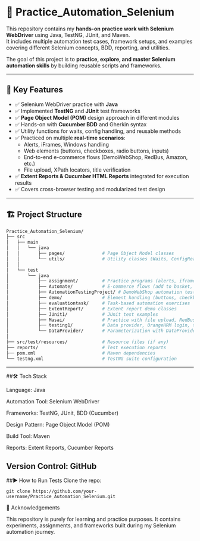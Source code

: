 # 🚀 Practice_Automation_Selenium

This repository contains my **hands-on practice work with Selenium WebDriver** using Java, TestNG, JUnit, and Maven.  
It includes multiple automation test cases, framework setups, and examples covering different Selenium concepts, BDD, reporting, and utilities.  

The goal of this project is to **practice, explore, and master Selenium automation skills** by building reusable scripts and frameworks.

---

## 📌 Key Features
- ✅ Selenium WebDriver practice with **Java**
- ✅ Implemented **TestNG** and **JUnit** test frameworks
- ✅ **Page Object Model (POM)** design approach in different modules
- ✅ Hands-on with **Cucumber BDD** and Gherkin syntax
- ✅ Utility functions for waits, config handling, and reusable methods
- ✅ Practiced on multiple **real-time scenarios**:
  - Alerts, iFrames, Windows handling
  - Web elements (buttons, checkboxes, radio buttons, inputs)
  - End-to-end e-commerce flows (DemoWebShop, RedBus, Amazon, etc.)
  - File upload, XPath locators, title verification
- ✅ **Extent Reports & Cucumber HTML Reports** integrated for execution results
- ✅ Covers cross-browser testing and modularized test design

---

## 🏗️ Project Structure

```bash
Practice_Automation_Selenium/
├── src
│   ├── main
│   │   └── java
│   │       ├── pages/              # Page Object Model classes
│   │       └── utils/              # Utility classes (Waits, ConfigReader, etc.)
│   │
│   └── test
│       └── java
│           ├── assignment/         # Practice programs (alerts, iframe, scroll, login, etc.)
│           ├── Automate/           # E-commerce flows (add to basket, login, window handling)
│           ├── AutomationTestingProject/ # DemoWebShop automation tests
│           ├── demo/               # Element handling (buttons, checkboxes, edit box, etc.)
│           ├── evaluationtask/     # Task-based automation exercises
│           ├── ExtentReport/       # Extent report demo classes
│           ├── JUnit1/             # JUnit test examples
│           ├── Masai/              # Practice with file upload, RedBus XPath, Selenium use cases
│           ├── testing1/           # Data provider, OrangeHRM login, title verification
│           └── DataProvider/       # Parameterization with DataProvider
│
├── src/test/resources/             # Resource files (if any)
├── reports/                        # Test execution reports
├── pom.xml                         # Maven dependencies
└── testng.xml                      # TestNG suite configuration
```
---
##🛠️ Tech Stack

Language: Java

Automation Tool: Selenium WebDriver

Frameworks: TestNG, JUnit, BDD (Cucumber)

Design Pattern: Page Object Model (POM)

Build Tool: Maven

Reports: Extent Reports, Cucumber Reports

Version Control: GitHub
---
##▶️ How to Run Tests
Clone the repo:
```
git clone https://github.com/your-username/Practice_Automation_Selenium.git
```
🙌 Acknowledgements

This repository is purely for learning and practice purposes.
It contains experiments, assignments, and frameworks built during my Selenium automation journey.
